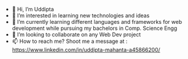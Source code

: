 - 👋 Hi, I’m Uddipta
- 👀 I’m interested in learning new technologies and ideas
- 🌱 I’m currently learning different languages and frameworks for web development while pursuing my bachelors in Comp. Science Engg
- 💞️ I’m looking to collaborate on any Web Dev project
- 📫 How to reach me? Shoot me a message at : https://www.linkedin.com/in/uddipta-mahanta-a45866200/

<!---
uddipta-pro/uddipta-pro is a ✨ special ✨ repository because its `README.md` (this file) appears on your GitHub profile.
You can click the Preview link to take a look at your changes.
--->

